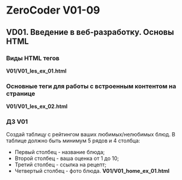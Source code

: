 # ZeroCoder V01-09
## VD01. Введение в веб-разработку. Основы HTML
### Виды HTML тегов
**V01/V01_les_ex_01.html**

### Основные теги для работы с встроенным контентом на странице
**V01/V01_les_ex_02.html**

### ДЗ V01
Создай таблицу с рейтингом ваших любимых/нелюбимых блюд. 
В таблице должно быть минимум 5 рядов и 4 столбца: 
* Первый столбец - название блюда;
* Второй столбец - ваша оценка от 1 до 10;
* Третий столбец - ссылка на рецепт;
* Четвертый столбец - фото блюда.
**V01/V01_home_ex_01.html**
